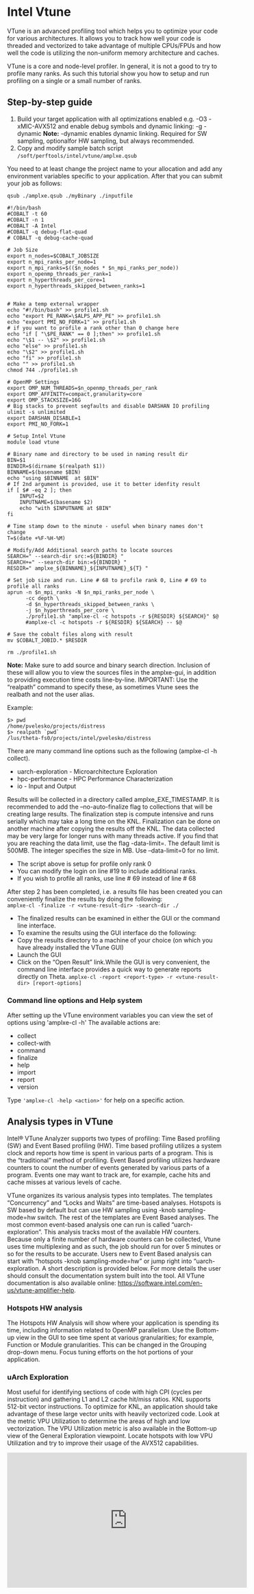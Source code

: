 # Intel Vtune
VTune is an advanced profiling tool which helps you to optimize your code for various architectures. It allows you to track how well your code is threaded and vectorized to take advantage of multiple CPUs/FPUs and how well the code is utilizing the non-uniform memory architecture and caches.

VTune is a core and node-level profiler. In general, it is not a good to try to profile many ranks. As such this tutorial show you how to setup and run profiling on a single or a small number of ranks. 

## Step-by-step guide
  1. Build your target application with all optimizations enabled e.g. -O3 -xMIC-AVX512 and enable debug symbols and dynamic linking: -g -dynamic 
  **Note:** -dynamic enables dynamic linking. Required for SW sampling, optionalfor HW sampling, but always recommended.  
  2. Copy and modify sample batch script ```/soft/perftools/intel/vtune/amplxe.qsub```

You need to at least change the project name to your allocation and add any environment variables specific to your application. After that you can submit your job as follows:

```qsub ./amplxe.qsub ./myBinary ./inputfile```

```
#!/bin/bash
#COBALT -t 60
#COBALT -n 1
#COBALT -A Intel
#COBALT -q debug-flat-quad
# COBALT -q debug-cache-quad

# Job Size
export n_nodes=$COBALT_JOBSIZE
export n_mpi_ranks_per_node=1
export n_mpi_ranks=$(($n_nodes * $n_mpi_ranks_per_node))
export n_openmp_threads_per_rank=1
export n_hyperthreads_per_core=1
export n_hyperthreads_skipped_between_ranks=1


# Make a temp external wrapper
echo "#!/bin/bash" >> profile1.sh
echo "export PE_RANK=\$ALPS_APP_PE" >> profile1.sh
echo "export PMI_NO_FORK=1" >> profile1.sh
# if you want to profile a rank other than 0 change here
echo "if [ "\$PE_RANK" == 0 ];then" >> profile1.sh
echo "\$1 -- \$2" >> profile1.sh
echo "else" >> profile1.sh
echo "\$2" >> profile1.sh
echo "fi" >> profile1.sh
echo "" >> profile1.sh
chmod 744 ./profile1.sh

# OpenMP Settings
export OMP_NUM_THREADS=$n_openmp_threads_per_rank
export OMP_AFFINITY=compact,granularity=core
export OMP_STACKSIZE=16G
# Big stacks to prevent segfaults and disable DARSHAN IO profiling
ulimit -s unlimited
export DARSHAN_DISABLE=1
export PMI_NO_FORK=1

# Setup Intel Vtune
module load vtune

# Binary name and directory to be used in naming result dir
BIN=$1
BINDIR=$(dirname $(realpath $1))
BINNAME=$(basename $BIN)
echo "using $BINNAME  at $BIN"
# If 2nd argument is provided, use it to better idenfity result
if [ $# -eq 2 ]; then
    INPUT=$2
    INPUTNAME=$(basename $2)
    echo "with $INPUTNAME at $BIN"
fi

# Time stamp down to the minute - useful when binary names don't change
T=$(date +%F-%H-%M)

# Modify/Add Additional search paths to locate sources
SEARCH=" --search-dir src:=${BINDIR} "
SEARCH+=" --search-dir bin:=${BINDIR} "
RESDIR=" amplxe_${BINNAME}_${INPUTNAME}_${T} "

# Set job size and run. Line # 68 to profile rank 0, Line # 69 to profile all ranks
aprun -n $n_mpi_ranks -N $n_mpi_ranks_per_node \
      -cc depth \
      -d $n_hyperthreads_skipped_between_ranks \
      -j $n_hyperthreads_per_core \
      ./profile1.sh "amplxe-cl -c hotspots -r ${RESDIR} ${SEARCH}" $@
      #amplxe-cl -c hotspots -r ${RESDIR} ${SEARCH} -- $@

# Save the cobalt files along with result 
mv $COBALT_JOBID.* $RESDIR

rm ./profile1.sh
```

**Note:** Make sure to add source and binary search direction. Inclusion of these will allow you to view the sources files in the amplxe-gui, in addition to providing execution time costs line-by-line. IMPORTANT: Use the “realpath” command to specify these, as sometimes Vtune sees the realbath and not the user alias. 

Example:
```
$> pwd
/home/pvelesko/projects/distress
$> realpath `pwd`
/lus/theta-fs0/projects/intel/pvelesko/distress
```
There are many command line options such as the following (amplxe-cl -h collect).
  - uarch-exploration - Microarchitecture Exploration
  - hpc-performance - HPC Performance Characterization
  - io - Input and Output

Results will be collected in a directory called amplxe_EXE_TIMESTAMP. It is recommended to add the –no-auto-finalize flag to collections that will be creating large results. The finalization step is compute intensive and runs serially which may take a long time on the KNL. Finalization can be done on another machine after copying the results off the KNL. The data collected may be very large for longer runs with many threads active. If you find that you are reaching the data limit, use the flag -data-limit=<integer>. The default limit is 500MB. The integer specifies the size in MB. Use –data-limit=0 for no limit.

  - The script above is setup for profile only rank 0
  - You can modify the login on line #19 to include additional ranks.  
  - If you wish to profile all ranks, use line # 69 instead of line # 68

 After step 2 has been completed, i.e. a results file has been created you can conveniently finalize the results by doing the following:  
```amplxe-cl -finalize -r <vtune-result-dir> -search-dir ./```
  
  - The finalized results can be examined in either the GUI or the command line interface.
  - To examine the results using the GUI interface do the following:
  - Copy the results directory to a machine of your choice (on which you have already installed the VTune GUI)
  - Launch the GUI
  - Click on the “Open Result” link.While the GUI is very convenient, the command line interface provides a quick way to generate reports directly on Theta.
  ```amplxe-cl -report <report-type> -r <vtune-result-dir> [report-options]```
  
### Command line options and Help system

After setting up the VTune environment variables you can view the set of options using 'amplxe-cl -h' The available actions are:
  - collect
  - collect-with
  - command
  - finalize
  - help
  - import
  - report
  - version
  
Type ```'amplxe-cl -help <action>'``` for help on a specific action.
  
## Analysis types in VTune
Intel® VTune Analyzer supports two types of profiling: Time Based profiling (SW) and Event Based profiling (HW). Time based profiling utilizes a system clock and reports how time is spent in various parts of a program. This is the “traditional” method of profiling. Event Based profiling utilizes hardware counters to count the number of events generated by various parts of a program. Events one may want to track are, for example, cache hits and cache misses at various levels of cache.
  
VTune organizes its various analysis types into templates. The templates “Concurrency” and “Locks and Waits” are time-based analyses. Hotspots is SW based by default but can use HW sampling using -knob sampling-mode=hw switch. The rest of the templates are Event Based analyses.  The most common event-based analysis one can run is called “uarch-exploration”. This analysis tracks most of the available HW counters. Because only a finite number of hardware counters can be collected, Vtune uses time multiplexing and as such, the job should run for over 5 minutes or so for the results to be accurate. Users new to Event Based analysis can start with “hotspots -knob sampling-mode=hw” or jump right into “uarch-exploration. A short description is provided below. For more details the user should consult the documentation system built into the tool. All VTune documentation is also available online: https://software.intel.com/en-us/vtune-amplifier-help.

### Hotspots HW analysis
The Hotspots HW Analysis will show where your application is spending its time, including information related to OpenMP parallelism. Use the Bottom-up view in the GUI to see time spent at various granularities; for example, Function or Module granularities. This can be changed in the Grouping drop-down menu. Focus tuning efforts on the hot portions of your application.

### uArch Exploration
Most useful for identifying sections of code with high CPI (cycles per instruction) and gathering L1 and L2 cache hit/miss ratios. KNL supports 512-bit vector instructions. To optimize for KNL, an application should take advantage of these large vector units with heavily vectorized code. Look at the metric VPU Utilization to determine the areas of high and low vectorization. The VPU Utilization metric is also available in the Bottom-up view of the General Exploration viewpoint. Locate hotspots with low VPU Utilization and try to improve their usage of the AVX512 capabilities.
  
  
<iframe width="560" height="315" src="https://www.youtube.com/embed/Dt8-wKLFCRw" title="YouTube video player" frameborder="0" allow="accelerometer; autoplay; clipboard-write; encrypted-media; gyroscope; picture-in-picture" allowfullscreen></iframe>
  

